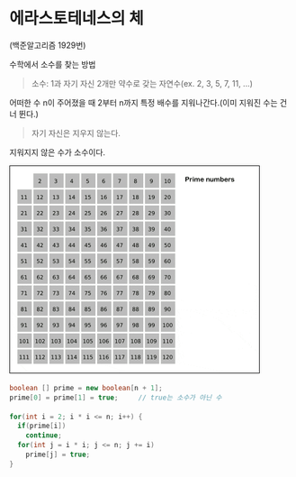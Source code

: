 # 에라스토테네스의 체

(백준알고리즘 1929번)

수학에서 소수를 찾는 방법

> 소수: 1과 자기 자신 2개만 약수로 갖는 자연수(ex. 2, 3, 5, 7, 11, ...)

어떠한 수 n이 주어졌을 때 2부터 n까지 특정 배수를 지워나간다.(이미 지워진 수는 건너 뛴다.)

> 자기 자신은 지우지 않는다.

지워지지 않은 수가 소수이다.

![Sieve_of_Eratosthenes_animation](https://github.com/eastheat10/TIL/blob/main/Algorithm/Sieve_of_Eratosthenes_animation.gif)



```java
boolean [] prime = new boolean[n + 1];
prime[0] = prime[1] = true;		// true는 소수가 아닌 수

for(int i = 2; i * i <= n; i++) {
  if(prime[i])
    continue;
  for(int j = i * i; j <= n; j += i)
    prime[j] = true;
}

```

